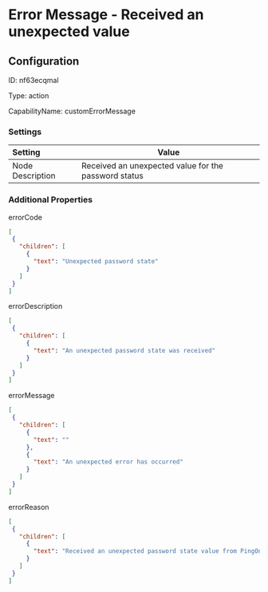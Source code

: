 # Error Message - Received an unexpected value
## Configuration
ID:  nf63ecqmal

Type: action 

CapabilityName: customErrorMessage

### Settings
| Setting | Value  |
| :------------------------ | ---------------------------------------- |
| Node Description | Received an unexpected value for the password status | }
 




### Additional Properties
errorCode
 ```json 
[
  {
    "children": [
      {
        "text": "Unexpected password state"
      }
    ]
  }
]
```


errorDescription
 ```json 
[
  {
    "children": [
      {
        "text": "An unexpected password state was received"
      }
    ]
  }
]
```


errorMessage
 ```json 
[
  {
    "children": [
      {
        "text": ""
      },
      {
        "text": "An unexpected error has occurred"
      }
    ]
  }
]
```


errorReason
 ```json 
[
  {
    "children": [
      {
        "text": "Received an unexpected password state value from PingOne"
      }
    ]
  }
]
```



